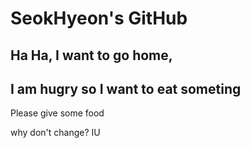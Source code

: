 # SeokHyeon's GitHub
## Ha Ha, I want to go home, 
## I am hugry so I want to eat someting
Please give some food

why don't change?
IU